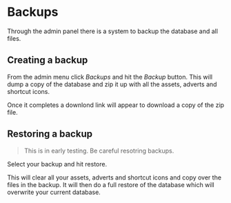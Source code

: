 # Backups

Through the admin panel there is a system to backup the database and all files.

## Creating a backup

From the admin menu click _Backups_ and hit the _Backup_ button. This will dump
a copy of the database and zip it up with all the assets, adverts and shortcut
icons.

Once it completes a downlond link will appear to download a copy of the zip
file.

## Restoring a backup

> This is in early testing. Be careful resotring backups.

Select your backup and hit restore.

This will clear all your assets, adverts and shortcut icons and copy over the
files in the backup. It will then do a full restore of the database which will
overwrite your current database.
